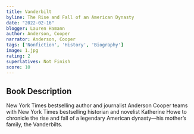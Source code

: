 ```yaml
---
title: Vanderbilt
byline: The Rise and Fall of an American Dynasty 
date: "2022-02-16"
blogger: Lauren Hamann
author: Anderson, Cooper
narrator: Anderson, Cooper
tags: ['Nonfiction', 'History', 'Biography']
image: 1.jpg
rating: 2
superlatives: Not Finish
score: 10
---
```



## Book Description

New York Times bestselling author and journalist Anderson Cooper teams with New York Times bestselling historian and novelist Katherine Howe to chronicle the rise and fall of a legendary American dynasty—his mother’s family, the Vanderbilts.